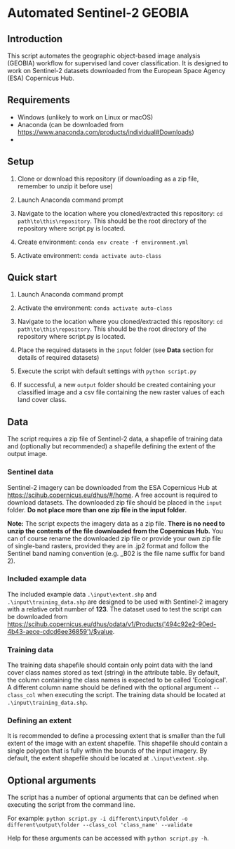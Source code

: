 # Automated Sentinel-2 GEOBIA
## Introduction
This script automates the geographic object-based image analysis (GEOBIA) workflow for supervised land cover classification. 
It is designed to work on Sentinel-2 datasets downloaded from the European Space Agency (ESA) Copernicus Hub.

## Requirements
  * Windows (unlikely to work on Linux or macOS)
  * Anaconda (can be downloaded from https://www.anaconda.com/products/individual#Downloads)
  * 
 ## Setup
 1. Clone or download this repository (if downloading as a zip file, remember to unzip it before use)
 2. Launch Anaconda command prompt
    
5. Navigate to the location where you cloned/extracted this repository: `cd path\to\this\repository`.
This should be the root directory of the repository where script.py is located.
   
 3. Create environment: `conda env create -f environment.yml`
 4. Activate environment: `conda activate auto-class`
     
## Quick start
1. Launch Anaconda command prompt
2. Activate the environment: `conda activate auto-class`
3. Navigate to the location where you cloned/extracted this repository: `cd path\to\this\repository`.
This should be the root directory of the repository where script.py is located.
   
4. Place the required datasets in the `input` folder (see **Data** section for details of required datasets)
5. Execute the script with default settings with `python script.py`
6. If successful, a new `output` folder should be created containing your classified image and a csv file containing the
new raster values of each land cover class.

## Data
The script requires a zip file of Sentinel-2 data, a shapefile of training data and (optionally but recommended)
a shapefile defining the extent of the output image. 

### Sentinel data
Sentinel-2 imagery can be downloaded from the ESA Copernicus Hub at https://scihub.copernicus.eu/dhus/#/home. 
A free account is required to download datasets. The downloaded zip file should be placed in the `input` folder. 
**Do not place more than one zip file in the input folder**.

**Note:** The script expects the imagery data as a zip file. **There is no need to unzip the contents of the file downloaded from
the Copernicus Hub.** You can of course rename the downloaded zip file or provide your own zip file of single-band rasters,
provided they are in .jp2 format and follow the Sentinel band naming convention (e.g. _B02 is the file name suffix for band 2).

### Included example data
The included example data `.\input\extent.shp` and `.\input\training_data.shp` are designed to be used with 
Sentinel-2 imagery with a relative orbit number of **123**. 
The dataset used to test the script can be downloaded from 
https://scihub.copernicus.eu/dhus/odata/v1/Products('494c92e2-90ed-4b43-aece-cdcd6ee36859')/$value.

### Training data
The training data shapefile should contain only point data with the land cover class names stored as text (string) in the attribute table.
By default, the column containing the class names is expected to be called 'Ecological'. A different column name should be defined
with the optional argument `--class_col` when executing the script. The training data should be located at `.\input\training_data.shp`.

### Defining an extent
It is recommended to define a processing extent that is smaller than the full extent of the image with an extent shapefile. 
This shapefile should contain a single polygon that is fully within the bounds of the input imagery.
By default, the extent shapefile should be located at `.\input\extent.shp`.

## Optional arguments
The script has a number of optional arguments that can be defined when executing the script from the command line.

For example: `python script.py -i different\input\folder -o different\output\folder --class_col 'class_name' --validate`

Help for these arguments can be accessed with `python script.py -h`.
